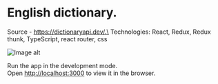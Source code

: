 # English dictionary.

Source - https://dictionaryapi.dev/.\
Technologies: React, Redux, Redux thunk, TypeScript, react router, css

![Image alt](https://github.com/olennikovandrey/satellite-test/raw/main/src/assets/images/demo.gif)

Run the app in the development mode.\
Open [http://localhost:3000](http://localhost:3000) to view it in the browser.
